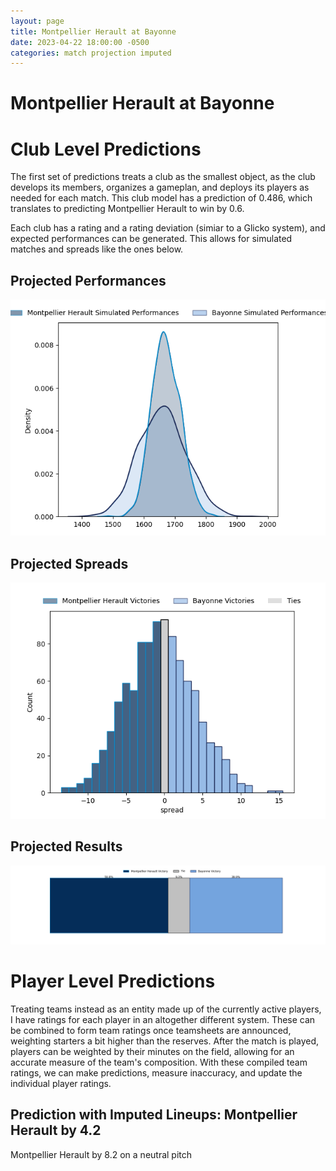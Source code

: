 ```yaml
---  
layout: page  
title: Montpellier Herault at Bayonne  
date: 2023-04-22 18:00:00 -0500  
categories: match projection imputed  
---
```

# Montpellier Herault at Bayonne

# Club Level Predictions


The first set of predictions treats a club as the smallest object, as the club develops its members, organizes a gameplan, and deploys its players as needed for each match. This club model has a prediction of 0.486, which translates to predicting Montpellier Herault to win by 0.6.

Each club has a rating and a rating deviation (simiar to a Glicko system), and expected performances can be generated. This allows for simulated matches and spreads like the ones below.
## Projected Performances


![Projected Performances](plots/performances_2023-04-22-Bayonne-MontpellierHerault.png)
## Projected Spreads


![Projected Spreads](plots/spreads_2023-04-22-Bayonne-MontpellierHerault.png)
## Projected Results


![Projected Results](plots/resultbar_2023-04-22-Bayonne-MontpellierHerault.png)
# Player Level Predictions


Treating teams instead as an entity made up of the currently active players, I have ratings for each player in an altogether different system. These can be combined to form team ratings once teamsheets are announced, weighting starters a bit higher than the reserves. After the match is played, players can be weighted by their minutes on the field, allowing for an accurate measure of the team's composition. With these compiled team ratings, we can make predictions, measure inaccuracy, and update the individual player ratings.
## Prediction with Imputed Lineups: Montpellier Herault by 4.2


Montpellier Herault by 8.2 on a neutral pitch

